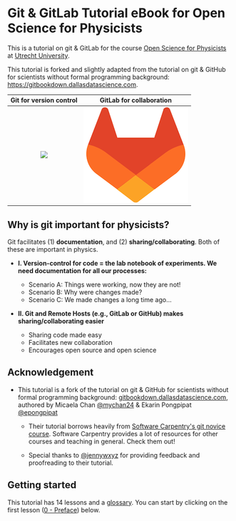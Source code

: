 # Git & GitLab Tutorial eBook for Open Science for Physicists


This is a tutorial on git & GitLab for the course [Open Science for Physicists](https://osiris-student.uu.nl/onderwijscatalogus/extern/cursus?cursuscode=NS-PH500M&taal=en&collegejaar=huidig) at [Utrecht University](https://www.uu.nl/en/organisation/department-of-physics/education/masters-programmes).

This tutorial is forked and slightly adapted from the tutorial on git & GitHub for scientists without formal programming background: https://gitbookdown.dallasdatascience.com.


Git for version control      |  GitLab for collaboration
:-------------------------:|:-------------------------:
![](img/Git-Logo-2Color.png)  |  ![](img/GitLab_Logo.png)


## Why is git important for physicists?

Git facilitates (1) **documentation**, and (2) **sharing/collaborating**. Both of these are important in physics.

* **I. Version-control for code = the lab notebook of experiments. We need documentation for all our processes:**
  + Scenario A: Things were working, now they are not!
  + Scenario B: Why were changes made?
  + Scenario C: We made changes a long time ago…

* **II. Git and Remote Hosts (e.g., GitLab or GitHub) makes sharing/collaborating easier**
  + Sharing code made easy
  + Facilitates new collaboration
  + Encourages open source and open science


## Acknowledgement

* This tutorial is a fork of the tutorial on git & GitHub for scientists without formal programming background: [gitbookdown.dallasdatascience.com](https://gitbookdown.dallasdatascience.com), authored by Micaela Chan [@mychan24](https://github.com/mychan24) & Ekarin Pongpipat [@epongpipat](https://github.com/epongpipat)

  * Their tutorial borrows heavily from [Software Carpentry's git novice course](https://swcarpentry.github.io/git-novice/). Software Carpentry provides a lot of resources for other courses and teaching in general. Check them out!

  * Special thanks to [@jennywxyz](https://github.com/jennywxyz) for providing feedback and proofreading to their tutorial.


## Getting started

This tutorial has 14 lessons and a [glossary](Appendix.md). You can start by clicking on the first lesson ([0 - Preface](00-index.md)) below.
